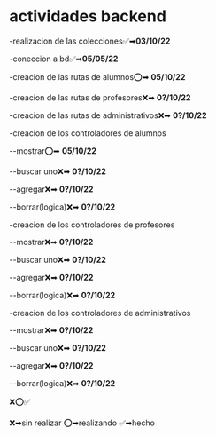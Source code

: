 # **actividades backend**

-realizacion de las colecciones✅➡**03/10/22**

-coneccion a bd✅➡**05/05/22**

-creacion de las rutas de alumnos⭕➡ **05/10/22**

-creacion de las rutas de profesores❌➡ **0?/10/22**

-creacion de las rutas de administrativos❌➡ **0?/10/22**

-creacion de los controladores de alumnos

--mostrar⭕➡ **05/10/22**

--buscar uno❌➡ **0?/10/22**

--agregar❌➡ **0?/10/22**

--borrar(logica)❌➡ **0?/10/22**

-creacion de los controladores de profesores

--mostrar❌➡ **0?/10/22**

--buscar uno❌➡ **0?/10/22**

--agregar❌➡ **0?/10/22**

--borrar(logica)❌➡ **0?/10/22**

-creacion de los controladores de administrativos

--mostrar❌➡ **0?/10/22**

--buscar uno❌➡ **0?/10/22**

--agregar❌➡ **0?/10/22**

--borrar(logica)❌➡ **0?/10/22**

❌⭕✅

❌➡sin realizar
⭕➡realizando
✅➡hecho
